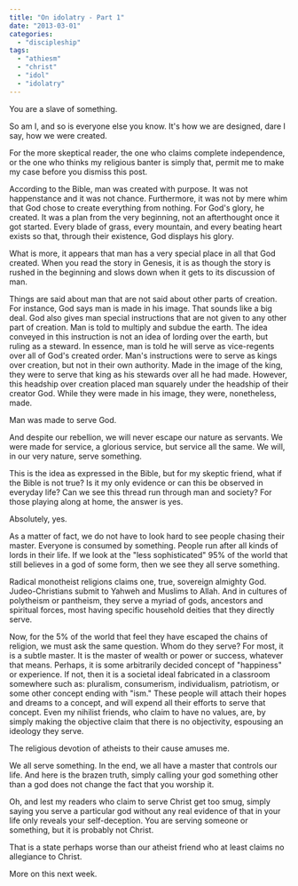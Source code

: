 ```yaml
---
title: "On idolatry - Part 1"
date: "2013-03-01"
categories: 
  - "discipleship"
tags: 
  - "athiesm"
  - "christ"
  - "idol"
  - "idolatry"
---
```


You are a slave of something.

So am I, and so is everyone else you know. It's how we are designed, dare I say, how we were created.

For the more skeptical reader, the one who claims complete independence, or the one who thinks my religious banter is simply that, permit me to make my case before you dismiss this post.

According to the Bible, man was created with purpose. It was not happenstance and it was not chance. Furthermore, it was not by mere whim that God chose to create everything from nothing. For God's glory, he created. It was a plan from the very beginning, not an afterthought once it got started. Every blade of grass, every mountain, and every beating heart exists so that, through their existence, God displays his glory.

What is more, it appears that man has a very special place in all that God created. When you read the story in Genesis, it is as though the story is rushed in the beginning and slows down when it gets to its discussion of man.

Things are said about man that are not said about other parts of creation. For instance, God says man is made in his image. That sounds like a big deal. God also gives man special instructions that are not given to any other part of creation. Man is told to multiply and subdue the earth. The idea conveyed in this instruction is not an idea of lording over the earth, but ruling as a steward. In essence, man is told he will serve as vice-regents over all of God's created order. Man's instructions were to serve as kings over creation, but not in their own authority. Made in the image of the king, they were to serve that king as his stewards over all he had made. However, this headship over creation placed man squarely under the headship of their creator God. While they were made in his image, they were, nonetheless, made.

Man was made to serve God.

And despite our rebellion, we will never escape our nature as servants. We were made for service, a glorious service, but service all the same. We will, in our very nature, serve something.

This is the idea as expressed in the Bible, but for my skeptic friend, what if the Bible is not true? Is it my only evidence or can this be observed in everyday life? Can we see this thread run through man and society? For those playing along at home, the answer is yes.

Absolutely, yes.

As a matter of fact, we do not have to look hard to see people chasing their master. Everyone is consumed by something. People run after all kinds of lords in their life. If we look at the "less sophisticated" 95% of the world that still believes in a god of some form, then we see they all serve something.

Radical monotheist religions claims one, true, sovereign almighty God. Judeo-Christians submit to Yahweh and Muslims to Allah. And in cultures of polytheism or pantheism, they serve a myriad of gods, ancestors and spiritual forces, most having specific household deities that they directly serve.

Now, for the 5% of the world that feel they have escaped the chains of religion, we must ask the same question. Whom do they serve? For most, it is a subtle master. It is the master of wealth or power or success, whatever that means. Perhaps, it is some arbitrarily decided concept of "happiness" or experience. If not, then it is a societal ideal fabricated in a classroom somewhere such as: pluralism, consumerism, individualism, patriotism, or some other concept ending with "ism." These people will attach their hopes and dreams to a concept, and will expend all their efforts to serve that concept. Even my nihilist friends, who claim to have no values, are, by simply making the objective claim that there is no objectivity, espousing an ideology they serve.

The religious devotion of atheists to their cause amuses me.

We all serve something. In the end, we all have a master that controls our life. And here is the brazen truth, simply calling your god something other than a god does not change the fact that you worship it.

Oh, and lest my readers who claim to serve Christ get too smug, simply saying you serve a particular god without any real evidence of that in your life only reveals your self-deception. You are serving someone or something, but it is probably not Christ.

That is a state perhaps worse than our atheist friend who at least claims no allegiance to Christ.

More on this next week.
